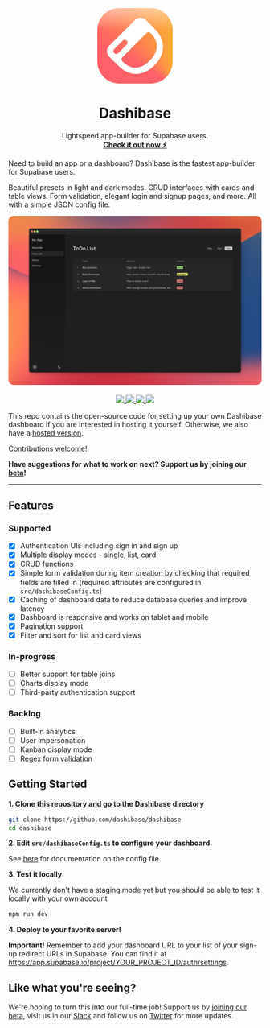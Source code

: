 <p align="center">
<img width="150" src="./assets/dashibase-logo.png"/>
<h1 align="center"><b>Dashibase</b></h1>
<p align="center">
  Lightspeed app-builder for Supabase users.
    <br />
    <a href="https://dashibase.com"><strong>Check it out now ⚡</strong></a>
  </p>
</p>

Need to build an app or a dashboard? Dashibase is the fastest app-builder for Supabase users.

Beautiful presets in light and dark modes. CRUD interfaces with cards and table views. Form validation, elegant login and signup pages, and more. All with a simple JSON config file.

<p align="center">
  <img src="./assets/dashibase-screenshot.png" style="border-radius: 10px;" />
  <br />
  <br />
  <a href="https://dashibase.com#join-waitlist">
    <img src="https://img.shields.io/badge/We're%20open%20for%20beta!-Join-%2322c55e" />
  </a>
  <a href="https://twitter.com/dashibase">
    <img src="https://img.shields.io/badge/Twitter-00acee?logo=twitter&logoColor=white" />
  </a>
  <a href="https://join.slack.com/t/dashibase-community/shared_invite/zt-180rycyqv-ifRwyiQAiXUlBBVxgxQE7g">
    <img src="https://img.shields.io/badge/Slack-E4405F?logo=slack&logoColor=white" />
  </a>
  <img src="https://img.shields.io/github/license/dashibase/dashibase" />
  <br />
</p>

This repo contains the open-source code for setting up your own Dashibase dashboard if you are interested in hosting it yourself. Otherwise, we also have a [hosted version](https://dashibase.com#join-waitlist).

Contributions welcome!

**Have suggestions for what to work on next? Support us by joining our [beta](https://dashibase.com#join-waitlist)!**

---

## Features

### Supported

- [x] Authentication UIs including sign in and sign up
- [x] Multiple display modes - single, list, card
- [x] CRUD functions
- [x] Simple form validation during item creation by checking that required fields are filled in (required attributes are configured in `src/dashibaseConfig.ts`)
- [x] Caching of dashboard data to reduce database queries and improve latency
- [x] Dashboard is responsive and works on tablet and mobile
- [x] Pagination support
- [x] Filter and sort for list and card views

### In-progress

- [ ] Better support for table joins
- [ ] Charts display mode
- [ ] Third-party authentication support

### Backlog

- [ ] Built-in analytics
- [ ] User impersonation
- [ ] Kanban display mode
- [ ] Regex form validation

## Getting Started

**1. Clone this repository and go to the Dashibase directory**

```bash
git clone https://github.com/dashibase/dashibase
cd dashibase
```

**2. Edit `src/dashibaseConfig.ts` to configure your dashboard.**

See [here](https://github.com/dashibase/dashibase/blob/main/src/utils/config.ts) for documentation on the config file.

**3. Test it locally**

We currently don't have a staging mode yet but you should be able to test it locally with your own account

```bash
npm run dev
```

**4. Deploy to your favorite server!**

**Important!** Remember to add your dashboard URL to your list of your sign-up redirect URLs in Supabase. You can find it at https://app.supabase.io/project/YOUR_PROJECT_ID/auth/settings.

## Like what you're seeing?

We're hoping to turn this into our full-time job! Support us by [joining our beta](https://dashibase.com#join-waitlist), visit us in our [Slack](https://join.slack.com/t/dashibase-community/shared_invite/zt-180rycyqv-ifRwyiQAiXUlBBVxgxQE7g) and follow us on [Twitter](https://twitter.com/dashibase) for more updates.
